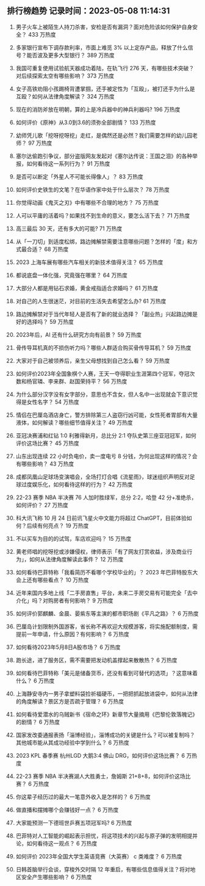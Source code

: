 
## 排行榜趋势 记录时间：2023-05-08 11:14:31
  
  1. 男子火车上被陌生人持刀杀害，安检是否有漏洞？面对危险该如何保护自身安全？ 433 万热度
    
  2. 多家银行宣布下调存款利率，市面上难觅 3% 以上定存产品，释放了什么信号？能否波及更多大型银行？ 389 万热度
    
  3. 我国可重复使用试验航天器成功着陆，在轨飞行 276 天，有哪些技术突破？对后续探索太空有哪些影响？ 373 万热度
    
  4. 女子高铁劝阻小孩踢椅背遭掌掴，还手被定性为「互殴」，被打还手为什么是互殴？如何从法律角度解读？ 324 万热度
    
  5. 现在的消防斧放在明朝，算的上是冷兵器中的神兵利器吗? 196 万热度
    
  6. 如何评价《原神》从3.0到3.6的须弥全部剧情？ 133 万热度
    
  7. 幼师凭儿歌「挖呀挖呀挖」走红，是偶然还是必然？我们需要怎样的幼儿园老师？ 97 万热度
    
  8. 塞尔达偷跑引争议，部分盗版网友发起对《塞尔达传说：王国之泪》的各种举报，如何看待这一系列行为？ 91 万热度
    
  9. 是否可以断定「外星人不可能长得像人」？ 83 万热度
    
  10. 如何评价史铁生的文笔？在华语作家中处于什么层次？ 78 万热度
    
  11. 你觉得动画《鬼灭之刃》中有哪些不合理的地方？ 75 万热度
    
  12. 人可以平庸的活着吗？如果找不到生命的意义，要怎么活下去？ 71 万热度
    
  13. 高三最后 30 天，还有多大的可能? 71 万热度
    
  14. 从「一刀切」到适度松绑，路边摊解禁需要注意哪些问题？怎样的「度」和方式最合适？ 68 万热度
    
  15. 2023 上海车展有哪些汽车相关的新技术值得关注？ 65 万热度
    
  16. 都说底盘一体化强，究竟强在哪里？ 64 万热度
    
  17. 大部分人都是用钻石求婚，黄金戒指适合求婚吗？ 61 万热度
    
  18. 对自己的人生很迷茫，对目前的生活失去希望怎么办? 61 万热度
    
  19. 路边摊解禁对于当代年轻人是否有了新的就业选择？「副业热」兴起路边摊是好的选择吗？ 59 万热度
    
  20. 2023年后，AI 还有什么研究方向有前景？ 59 万热度
    
  21. 骨传导耳机真的不损伤听力吗？哪些人群适合购买骨传导耳机？ 59 万热度
    
  22. 大家对于自己被领养后，亲生父母想找到自己怎么看？ 59 万热度
    
  23. 如何评价2023年全国象棋个人赛，王天一夺得职业生涯第四个冠军，夺冠次数和杨官璘、李来群、赵国荣持平？ 56 万热度
    
  24. 为什么部分汉字没有女字部分，意思也不含女，但人名中一出现就会下意识觉得是女性名字？ 54 万热度
    
  25. 情侣在巴厘岛酒店身亡，警方排除第三人盗窃行凶可能，女性死者胃部有大量液体，如何解读？哪些细节值得关注？ 49 万热度
    
  26. 亚冠决赛浦和红钻 1:0 利雅得新月，总比分 2:1 夺队史第三座亚冠冠军，如何评价这场比赛？ 45 万热度
    
  27. 山东出现连续 22 小时负电价，卖一度电亏 8 分钱，为何出现这样的情况？会有哪些影响？ 43 万热度
    
  28. 成都凤凰山足球场变演唱会，全场打灯合唱《流星雨》，球迷组织声明反对足球过度娱乐化，如何看待这样的行为？ 42 万热度
    
  29. 22-23 赛季 NBA 半决赛 76 人加时胜绿军，总分 2:2，哈登 42 分+准绝杀，如何评价？ 27 万热度
    
  30. 科大讯飞称 10 月 24 日前讯飞星火中文能力将超过 ChatGPT，目前体验如何？后续有何亮点？ 19 万热度
    
  31. 不以买车为目的的试驾，车店欢迎吗？ 15 万热度
    
  32. 黄老师唱的挖呀挖或涉嫌侵权，律师表示「有了网友打赏收益，涉及商业行为」，如何从法律角度解读此事件？ 12 万热度
    
  33. 如何看待巴菲特称「我看简历不看哪个学校毕业的」？ 2023 年巴菲特股东大会上还有哪些看点？ 10 万热度
    
  34. 近年来国内多地上线「二手房直售」平台，未来二手房交易有可能完全「去中介化」吗？对购房者有何影响？ 9 万热度
    
  35. 如何评价郭麒麟、金晨、晏紫东等主演的都市职场剧《平凡之路》？ 6 万热度
    
  36. 巴厘岛计划限制外国游客，省长称不再欢迎大规模游客，将实施配额制度，需提前一年申请，什么原因？有何影响？ 6 万热度
    
  37. 如何看待2023年5月8日A股市场？ 6 万热度
    
  38. 跑长途，进了服务区，需不需要把发动机盖撑起来散散热？ 6 万热度
    
  39. 如何看待巴菲特称「美元是储备货币，还没有看到可替代的选项」？这意味着什么？ 6 万热度
    
  40. 上海静安寺内一男子拿塑料袋捡祈福硬币，一把把抓起放进袋中，如何从法律的角度解读？景区方是否疏于管理？ 6 万热度
    
  41. 如何看待爱潜水的乌贼新书《宿命之环》新章节大量摘用《巴黎伦敦落魄记》的剧情？ 6 万热度
    
  42. 国家发改委通报表扬「淄博经验」，淄博成功的关键是什么？可以被复制吗？其他城市能从其成功经验中学到什么？ 6 万热度
    
  43. 2023 KPL 春季赛 杭州LGD 大鹅3:4 佛山 DRG，如何评价这场比赛？ 6 万热度
    
  44. 22-23 赛季 NBA 半决赛湖人大胜勇士，詹姆斯 21+8+8，如何评价这场比赛？ 6 万热度
    
  45. 你这辈子经历过的最大一笔意外收入是怎样的？ 6 万热度
    
  46. 做直播和摆摊哪个会赚钱好一点？ 6 万热度
    
  47. 大家能预测一下德班世乒赛五项冠军吗? 6 万热度
    
  48. 巴菲特对人工智能的崛起表示担忧，将这项技术的兴起与原子弹的发明相提并论，如何看待这一观点？ 6 万热度
    
  49. 如何评价 2023年全国大学生英语竞赛（大英赛） c 类难度？ 6 万热度
    
  50. 日韩首脑举行会谈，穿梭外交时隔 12 年重启，有哪些信息值得关注？将对地区安全产生哪些影响？ 6 万热度
    